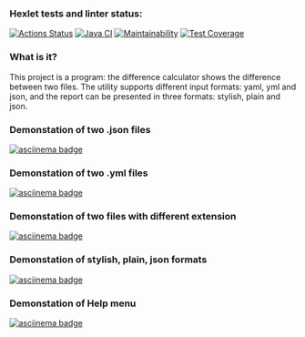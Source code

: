 ### Hexlet tests and linter status:
[![Actions Status](https://github.com/darya-strekalovskaya/java-project-71/workflows/hexlet-check/badge.svg)](https://github.com/darya-strekalovskaya/java-project-71/actions)
[![Java CI](https://github.com/darya-strek/java-project-71/actions/workflows/main.yml/badge.svg)](https://github.com/darya-strek/java-project-71/actions/workflows/main.yml)
[![Maintainability](https://api.codeclimate.com/v1/badges/3c65db1fa752598658eb/maintainability)](https://codeclimate.com/github/darya-strek/java-project-71/maintainability)
[![Test Coverage](https://api.codeclimate.com/v1/badges/3c65db1fa752598658eb/test_coverage)](https://codeclimate.com/github/darya-strek/java-project-71/test_coverage)

### What is it?
This project is a program: the difference calculator shows the difference between two files. 
The utility supports different input formats: yaml, yml and json, and the report can be presented in three formats: stylish, plain and json.

### Demonstation of two .json files
[![asciinema badge](https://asciinema.org/a/WOGn3IJ8JkOFEy2vE54NUYI0k.svg)](https://asciinema.org/a/WOGn3IJ8JkOFEy2vE54NUYI0k)

### Demonstation of two .yml files
[![asciinema badge](https://asciinema.org/a/2JDxjBODFVWs0Gv7TXv11Ufir.svg)](https://asciinema.org/a/2JDxjBODFVWs0Gv7TXv11Ufir)

### Demonstation of two files with different extension
[![asciinema badge](https://asciinema.org/a/2VemNkDDlaRb2FRsJ6MUzNh2J.svg)](https://asciinema.org/a/2VemNkDDlaRb2FRsJ6MUzNh2J)

### Demonstation of stylish, plain, json formats
[![asciinema badge](https://asciinema.org/a/i7trnNCEebTSHul4mS3ddFakK.svg)](https://asciinema.org/a/i7trnNCEebTSHul4mS3ddFakK)

### Demonstation of Help menu
[![asciinema badge](https://asciinema.org/a/wU6gQ3ZkgKvdw8RpLao9ux17b.svg)](https://asciinema.org/a/wU6gQ3ZkgKvdw8RpLao9ux17b)

